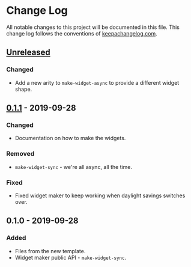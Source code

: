 # Change Log
All notable changes to this project will be documented in this file. This change log follows the conventions of [keepachangelog.com](http://keepachangelog.com/).

## [Unreleased]
### Changed
- Add a new arity to `make-widget-async` to provide a different widget shape.

## [0.1.1] - 2019-09-28
### Changed
- Documentation on how to make the widgets.

### Removed
- `make-widget-sync` - we're all async, all the time.

### Fixed
- Fixed widget maker to keep working when daylight savings switches over.

## 0.1.0 - 2019-09-28
### Added
- Files from the new template.
- Widget maker public API - `make-widget-sync`.

[Unreleased]: https://github.com/your-name/toy-robot/compare/0.1.1...HEAD
[0.1.1]: https://github.com/your-name/toy-robot/compare/0.1.0...0.1.1
